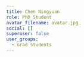 ```yaml
---
title: Chen Ningyuan
role: PhD Student
avatar_filename: avatar.jpg
social: []
superuser: false
user_groups:
  - Grad Students
---
```

